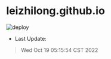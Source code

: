 # leizhilong.github.io

![deploy](https://github.com/leizhilong/blog/workflows/deploy/badge.svg)

* Last Update:
> Wed Oct 19 05:15:54 CST 2022


